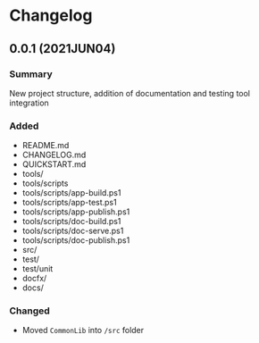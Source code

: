 # Changelog

## 0.0.1 (2021JUN04)

### Summary

New project structure, addition of documentation and testing tool integration

### Added

* README.md
* CHANGELOG.md
* QUICKSTART.md
* tools/
* tools/scripts
* tools/scripts/app-build.ps1
* tools/scripts/app-test.ps1
* tools/scripts/app-publish.ps1
* tools/scripts/doc-build.ps1
* tools/scripts/doc-serve.ps1
* tools/scripts/doc-publish.ps1
* src/
* test/
* test/unit
* docfx/
* docs/

### Changed

* Moved `CommonLib` into `/src` folder
